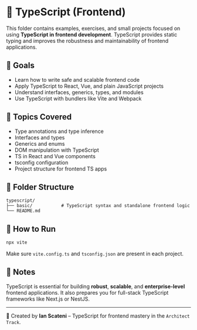 # 🔷 TypeScript (Frontend)

This folder contains examples, exercises, and small projects focused on using **TypeScript in frontend development**. TypeScript provides static typing and improves the robustness and maintainability of frontend applications.

## 🎯 Goals

- Learn how to write safe and scalable frontend code
- Apply TypeScript to React, Vue, and plain JavaScript projects
- Understand interfaces, generics, types, and modules
- Use TypeScript with bundlers like Vite and Webpack

## 🧠 Topics Covered

- Type annotations and type inference
- Interfaces and types
- Generics and enums
- DOM manipulation with TypeScript
- TS in React and Vue components
- tsconfig configuration
- Project structure for frontend TS apps

## 📁 Folder Structure

```
typescript/
├── basic/           # TypeScript syntax and standalone frontend logic
└── README.md
```

## 🚀 How to Run

```bash
npx vite
```

Make sure `vite.config.ts` and `tsconfig.json` are present in each project.

## 📌 Notes

TypeScript is essential for building **robust**, **scalable**, and **enterprise-level** frontend applications. It also prepares you for full-stack TypeScript frameworks like Next.js or NestJS.

---

📄 Created by **Ian Scateni** – TypeScript for frontend mastery in the `Architect Track`.
